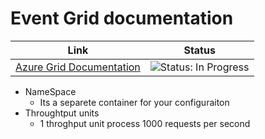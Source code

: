 # Event Grid documentation 

 | Link | Status |
 |------|--------|
 | [Azure Grid Documentation](https://learn.microsoft.com/en-us/azure/event-grid/delivery-and-retry) | ![Status: In Progress](https://img.shields.io/badge/status-in--progress-yellow) |


- NameSpace
  - Its a separete container for your configuraiton
- Throughtput units
  - 1 throghput unit process 1000 requests per second
